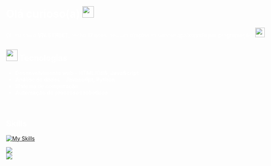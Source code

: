  <div style="background-image: url('icons/background.png'); background-size: cover; background-position: center; color: white; padding: 20px; width: 100vw; height: 100vh; box-sizing: border-box;">

# Olá curioso(a) <img src="https://cdn.discordapp.com/emojis/1269846830229880832.gif?size=128&quality=lossless" width="30px">

Oi, eu sou o **VN.STREET**, tenho **17** anos, sou um simples estudante apaixonado por programação. <img src="https://cdn.discordapp.com/emojis/1003813904679444560.gif?size=128&quality=lossless" width="25px">

 ## <img src="https://cdn.discordapp.com/emojis/1233046485378142263.webp?size=128&quality=lossless" width="30px">  Tecnologias
-  **Desenvolvimento web** - **HTML/CSS, JavaScript**
-  **Análise de dados** - **Javascript, Python**
-  **Sistema de computação**
-  **Automação de processos robóticos**
<br>

## Skills

[![My Skills](https://skillicons.dev/icons?i=rust,swift,py,js,php,ts,java,css,html,cs,ruby,svelte&perline=4)](https://discordapp.com/users/1145142367821775001)

![](https://github-readme-stats.vercel.app/api?username=vnstreet7&theme=midnight-purple&hide_border=false&include_all_commits=false&count_private=false)<br/>
![](https://github-readme-streak-stats.herokuapp.com/?user=vnstreet7&theme=midnight-purple&hide_border=false)<br/>
<br>
</div>

## <img src="https://cdn.discordapp.com/emojis/1123800280446812180.gif?size=128&quality=lossless" width="30px"> Como me encontrar:

[![Twitter](https://skillicons.dev/icons?i=twitter)](https://x.com/VN_STREET)
[![Discord](https://skillicons.dev/icons?i=discord)](https://discordapp.com/users/1145142367821775001)

## Projetos
- **Discord-multi-tool**
<img src="https://cdn.discordapp.com/emojis/1207150609351057448.gif?size=128&quality=lossless" width="50px">

<img align="center" alt="GIF" src="https://cdn.discordapp.com/attachments/1276593333531181160/1304918785739980811/a_d7fcc24d64180511f780beea2eee728e.gif?ex=673123d2&is=672fd252&hm=18899e78e800eb514a47b24d8c37dfd87d4086aa6dcf82061c6c2ba8b9556eed&">


<!-- Proudly created with GPRM ( https://gprm.itsvg.in ) -->
